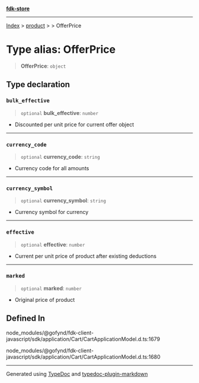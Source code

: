 [**fdk-store**](../../../README.md)
***

[Index](../../../API.md) > [product](../../README.md) > [<internal>](../README.md) > OfferPrice

# Type alias: OfferPrice

> **OfferPrice**: `object`

## Type declaration

### `bulk_effective`

> `optional` **bulk\_effective**: `number`

- Discounted per unit price for current
offer object

***

### `currency_code`

> `optional` **currency\_code**: `string`

- Currency code for all amounts

***

### `currency_symbol`

> `optional` **currency\_symbol**: `string`

- Currency symbol for currency

***

### `effective`

> `optional` **effective**: `number`

- Current per unit price of product after
existing deductions

***

### `marked`

> `optional` **marked**: `number`

- Original price of product

## Defined In

node\_modules/@gofynd/fdk-client-javascript/sdk/application/Cart/CartApplicationModel.d.ts:1679

node\_modules/@gofynd/fdk-client-javascript/sdk/application/Cart/CartApplicationModel.d.ts:1680

***
Generated using [TypeDoc](https://typedoc.org/) and [typedoc-plugin-markdown](https://www.npmjs.com/package/typedoc-plugin-markdown)

